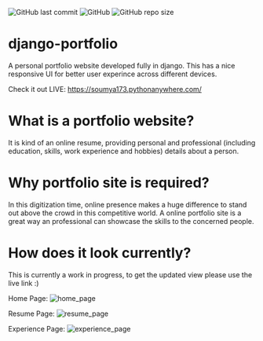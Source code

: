 ![GitHub last commit](https://img.shields.io/github/last-commit/soumya173/django-portfolio) ![GitHub](https://img.shields.io/github/license/soumya173/django-portfolio) ![GitHub repo size](https://img.shields.io/github/repo-size/soumya173/django-portfolio) 
# django-portfolio
 A personal portfolio website developed fully in django. This has a nice responsive UI for better user experince across different devices.

Check it out LIVE: https://soumya173.pythonanywhere.com/

# What is a portfolio website?
It is kind of an online resume, providing personal and professional (including education, skills, work experience and hobbies) details about a person.

# Why portfolio site is required?
In this digitization time, online presence makes a huge difference to stand out above the crowd in this competitive world. A online portfolio site is a great way an professional can showcase the skills to the concerned people.

# How does it look currently?
This is currently a work in progress, to get the updated view please use the live link :)

Home Page:
![home_page](https://user-images.githubusercontent.com/31511160/122631198-9b82de80-d0e7-11eb-93a0-b1a5c6658afc.png)

Resume Page:
![resume_page](https://user-images.githubusercontent.com/31511160/122631221-c8cf8c80-d0e7-11eb-9bd4-3fcee946ed3d.png)

Experience Page:
![experience_page](https://user-images.githubusercontent.com/31511160/122631229-ddac2000-d0e7-11eb-9334-523c971e3d87.png)
